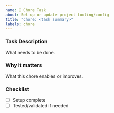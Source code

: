 ```yaml
---
name: 🔧 Chore Task
about: Set up or update project tooling/config
title: "chore: <task summary>"
labels: chore
---
```


### Task Description

What needs to be done.

### Why it matters

What this chore enables or improves.

### Checklist

- [ ] Setup complete
- [ ] Tested/validated if needed
